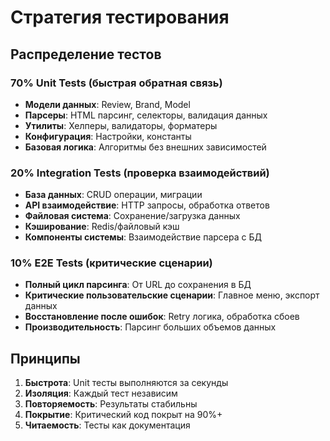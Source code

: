 # Стратегия тестирования

## Распределение тестов

### 70% Unit Tests (быстрая обратная связь)
- **Модели данных**: Review, Brand, Model
- **Парсеры**: HTML парсинг, селекторы, валидация данных
- **Утилиты**: Хелперы, валидаторы, форматеры
- **Конфигурация**: Настройки, константы
- **Базовая логика**: Алгоритмы без внешних зависимостей

### 20% Integration Tests (проверка взаимодействий)
- **База данных**: CRUD операции, миграции
- **API взаимодействие**: HTTP запросы, обработка ответов
- **Файловая система**: Сохранение/загрузка данных
- **Кэширование**: Redis/файловый кэш
- **Компоненты системы**: Взаимодействие парсера с БД

### 10% E2E Tests (критические сценарии)
- **Полный цикл парсинга**: От URL до сохранения в БД
- **Критические пользовательские сценарии**: Главное меню, экспорт данных
- **Восстановление после ошибок**: Retry логика, обработка сбоев
- **Производительность**: Парсинг больших объемов данных

## Принципы
1. **Быстрота**: Unit тесты выполняются за секунды
2. **Изоляция**: Каждый тест независим
3. **Повторяемость**: Результаты стабильны
4. **Покрытие**: Критический код покрыт на 90%+
5. **Читаемость**: Тесты как документация
